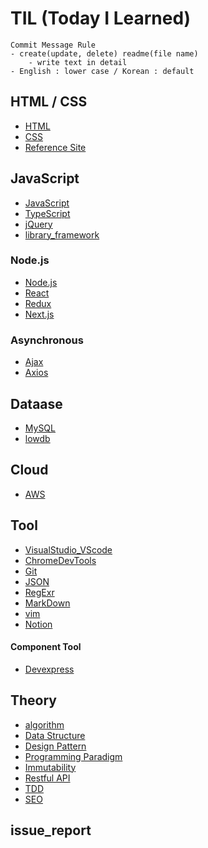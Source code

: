 # TIL (Today I Learned)
	Commit Message Rule
	- create(update, delete) readme(file name)
		- write text in detail
	- English : lower case / Korean : default
	
## HTML / CSS
- [HTML](https://github.com/hoofacProgram/TIL/blob/main/HTML_CSS/HTML.md) 
- [CSS](https://github.com/hoofacProgram/TIL/blob/main/HTML_CSS/CSS.md)
- [Reference Site](https://github.com/hoofacProgram/TIL/blob/main/HTML_CSS/Reference%20Site.md)

## JavaScript
- [JavaScript](https://github.com/hoofacProgram/TIL/blob/main/JavaScript/JavaScript.md)
- [TypeScript](https://github.com/hoofacProgram/TIL/blob/main/JavaScript/TypeScript.md)
- [jQuery](https://github.com/hoofacProgram/TIL/blob/main/JavaScript/jQuery.md)
- [library_framework](https://github.com/hoofacProgram/TIL/blob/main/JavaScript/library_framework.md)

### Node.js
- [Node.js](https://github.com/hoofacProgram/TIL/blob/main/JavaScript/Node.js/Node.js.md)
- [React](https://github.com/hoofacProgram/TIL/blob/main/JavaScript/Node.js/React.md)
- [Redux](https://github.com/hoofacProgram/TIL/blob/main/JavaScript/Node.js/Redux.md)
- [Next.js](https://github.com/hoofacProgram/TIL/blob/main/JavaScript/Node.js/Next.js.md)

### Asynchronous
- [Ajax](https://github.com/hoofacProgram/TIL/blob/main/JavaScript/Asynchronous/Ajax.md)
- [Axios](https://github.com/hoofacProgram/TIL/blob/main/JavaScript/Asynchronous/Axios.md)

## Dataase
- [MySQL](https://github.com/hoofacProgram/TIL/blob/main/Dataase/MySQL.md)
- [lowdb](https://github.com/hoofacProgram/TIL/blob/main/Dataase/lowdb.md)

## Cloud
- [AWS](https://github.com/hoofacProgram/TIL/blob/main/Cloud/AWS.md)

## Tool
- [VisualStudio_VScode](https://github.com/hoofacProgram/TIL/blob/main/Tool/VisualStudio_VScode.md)
- [ChromeDevTools](https://github.com/hoofacProgram/TIL/blob/main/Tool/ChromeDevTools.md)
- [Git](https://github.com/hoofacProgram/TIL/blob/main/Tool/Git.md)
- [JSON](https://github.com/hoofacProgram/TIL/blob/main/Tool/JSON.md)
- [RegExr](https://github.com/hoofacProgram/TIL/blob/main/Tool/RegExr.md)
- [MarkDown](https://github.com/hoofacProgram/TIL/blob/main/Tool/MarkDown.md)
- [vim](https://github.com/hoofacProgram/TIL/blob/main/Tool/vim.md)
- [Notion](https://github.com/hoofacProgram/TIL/blob/main/Tool/Notion.md)

#### Component Tool
- [Devexpress](https://github.com/hoofacProgram/TIL/blob/main/Tool/Component%20Tool/Devexpress.md)

## Theory
- [algorithm](https://github.com/hoofacProgram/TIL/blob/main/Theory/algorithm.md)
- [Data Structure](https://github.com/hoofacProgram/TIL/blob/main/Theory/Data%20Structure.md)
- [Design Pattern](https://github.com/hoofacProgram/TIL/blob/main/Theory/Design%20Pattern.md)
- [Programming Paradigm](https://github.com/hoofacProgram/TIL/blob/main/Theory/Programming%Paradigm.md)
- [Immutability](https://github.com/hoofacProgram/TIL/blob/main/Theory/Immutability.md)
- [Restful API](https://github.com/hoofacProgram/TIL/blob/main/Theory/Restful%20API.md)
- [TDD](https://github.com/hoofacProgram/TIL/blob/main/Theory/TDD.md)
- [SEO](https://github.com/hoofacProgram/TIL/blob/main/Theory/SEO.md)

## issue_report
